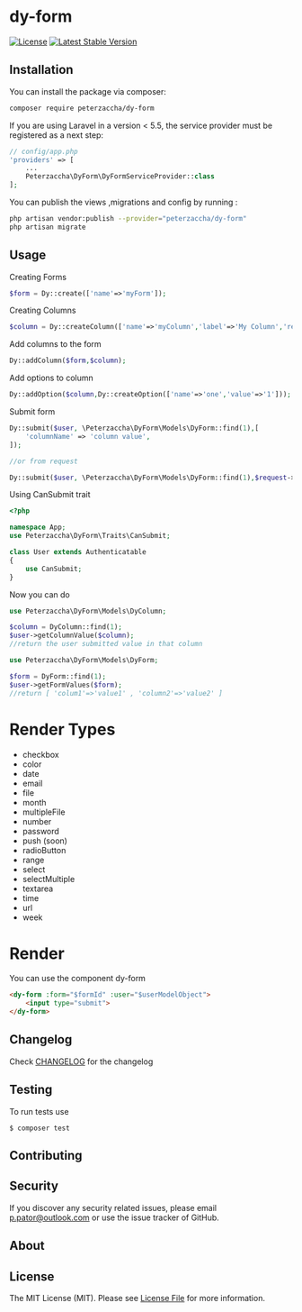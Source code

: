 dy-form
===
[![License](https://poser.pugx.org/peterzaccha/dy-form/license)](https://packagist.org/packages/peterzaccha/dy-form)
[![Latest Stable Version](https://poser.pugx.org/peterzaccha/dy-form/v/stable)](https://packagist.org/packages/peterzaccha/dy-form)

Installation
---
You can install the package via composer:

```bash
composer require peterzaccha/dy-form
```

If you are using Laravel in a version < 5.5, the service provider must be registered as a next step:

```php
// config/app.php
'providers' => [
    ...
    Peterzaccha\DyForm\DyFormServiceProvider::class
];
```
You can publish the views ,migrations and config by 
running : 

```bash
php artisan vendor:publish --provider="peterzaccha/dy-form"
php artisan migrate
```

Usage
---

Creating Forms
```php
$form = Dy::create(['name'=>'myForm']);
```

Creating Columns
```php
$column = Dy::createColumn(['name'=>'myColumn','label'=>'My Column','render_type'=>'text']);
```

Add columns to the form
```php
Dy::addColumn($form,$column);
```

Add options to column
```php
Dy::addOption($column,Dy::createOption(['name'=>'one','value'=>'1']));
```

Submit form
```php
Dy::submit($user, \Peterzaccha\DyForm\Models\DyForm::find(1),[
    'columnName' => 'column value',
]);

//or from request

Dy::submit($user, \Peterzaccha\DyForm\Models\DyForm::find(1),$request->all());
```

Using CanSubmit trait
```php
<?php

namespace App;
use Peterzaccha\DyForm\Traits\CanSubmit;

class User extends Authenticatable
{
    use CanSubmit;
}
```
Now you can do

```php
use Peterzaccha\DyForm\Models\DyColumn;

$column = DyColumn::find(1);
$user->getColumnValue($column);
//return the user submitted value in that column
```


```php
use Peterzaccha\DyForm\Models\DyForm;

$form = DyForm::find(1);
$user->getFormValues($form);
//return [ 'colum1'=>'value1' , 'column2'=>'value2' ]
```


Render Types
===
- checkbox
- color
- date
- email
- file
- month
- multipleFile
- number
- password
- push (soon)
- radioButton
- range
- select
- selectMultiple
- textarea
- time
- url
- week

Render
===

You can use the component dy-form
```html
<dy-form :form="$formId" :user="$userModelObject">
    <input type="submit">
</dy-form>
```


Changelog
---
Check [CHANGELOG](CHANGELOG.md) for the changelog

Testing
---
To run tests use

    $ composer test

Contributing
---


Security
---
If you discover any security related issues, please email p.pator@outlook.com or use the issue tracker of GitHub.

About
---

License
---
The MIT License (MIT). Please see [License File](LICENSE) for more information.